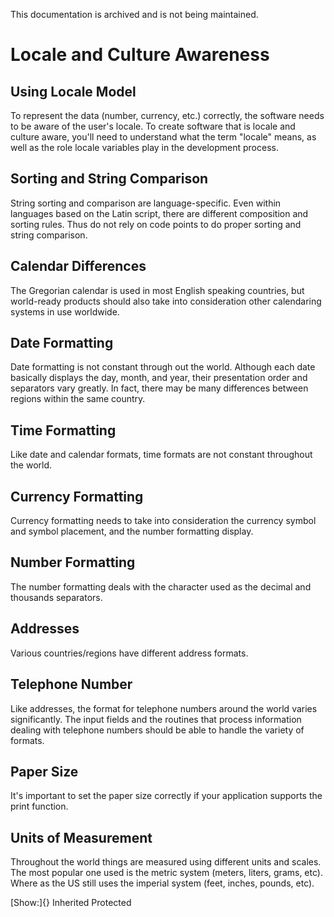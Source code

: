 This documentation is archived and is not being maintained.

# Locale and Culture Awareness

[](https://msdn.microsoft.com/en-us/library/mt662310)
## Using Locale Model

To represent the data (number, currency, etc.) correctly, the software needs to be aware of the user's locale. To create software that is locale and culture aware, you'll need to understand what the term "locale" means, as well as the role locale variables play in the development process.

[](https://msdn.microsoft.com/en-us/library/mt662313)
## Sorting and String Comparison

String sorting and comparison are language-specific. Even within languages based on the Latin script, there are different composition and sorting rules. Thus do not rely on code points to do proper sorting and string comparison.

[](https://msdn.microsoft.com/en-us/library/mt662317)
## Calendar Differences

The Gregorian calendar is used in most English speaking countries, but world-ready products should also take into consideration other calendaring systems in use worldwide.

[](https://msdn.microsoft.com/en-us/library/mt662320)
## Date Formatting

Date formatting is not constant through out the world. Although each date basically displays the day, month, and year, their presentation order and separators vary greatly. In fact, there may be many differences between regions within the same country.

[](https://msdn.microsoft.com/en-us/library/mt662321)
## Time Formatting

Like date and calendar formats, time formats are not constant throughout the world.

[](https://msdn.microsoft.com/en-us/library/mt662322)
## Currency Formatting

Currency formatting needs to take into consideration the currency symbol and symbol placement, and the number formatting display.

[](https://msdn.microsoft.com/en-us/library/mt662324)
## Number Formatting

The number formatting deals with the character used as the decimal and thousands separators.

[](https://msdn.microsoft.com/en-us/library/mt662325)
## Addresses

Various countries/regions have different address formats.

[](https://msdn.microsoft.com/en-us/library/mt662326)
## Telephone Number

Like addresses, the format for telephone numbers around the world varies significantly. The input fields and the routines that process information dealing with telephone numbers should be able to handle the variety of formats.

[](https://msdn.microsoft.com/en-us/library/mt662327)
## Paper Size

It's important to set the paper size correctly if your application supports the print function.

[](https://msdn.microsoft.com/en-us/library/mt662328)
## Units of Measurement

Throughout the world things are measured using different units and scales. The most popular one used is the metric system (meters, liters, grams, etc). Where as the US still uses the imperial system (feet, inches, pounds, etc).

[Show:]{} Inherited Protected
